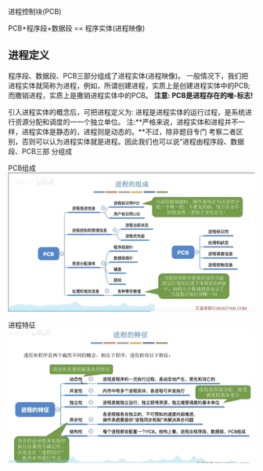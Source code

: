 进程控制块(PCB)

PCB+程序段+数据段 == 程序实体(进程映像)

## 进程定义
程序段、数据段、PCB三部分组成了进程实体(进程映像)。 一般情况下，我们把进程实体就简称为进程，例如，所谓创建进程，实质上是创建进程实体中的PCB;而撒销进程，实质上是撒销进程实体中的PCB。
**注意: PCB是进程存在的唯-标志!**


引入进程实体的概念后，可把进程定义为:
进程是进程实体的运行过程，是系统进行资源分配和调度的一一个独立单位。
注:**严格来说，进程实体和进程并不一样，进程实体是静态的，进程则是动态的。**不过，除非题目专门
考察二者区别，否则可以认为进程实体就是进程。因此我们也可以说“进程由程序段、数据段、PCB三部
分组成

PCB组成
![PCB组成](PCB组成.jpg)


进程特征
![进程特征](进程特征.jpg)
